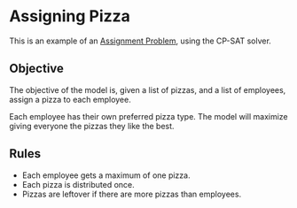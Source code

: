 ﻿# Assigning Pizza
This is an example of an [Assignment Problem](https://developers.google.com/optimization/assignment/overview), using the CP-SAT solver.

## Objective
The objective of the model is, given a list of pizzas, and a list of employees, assign a pizza to each employee.

Each employee has their own preferred pizza type. The model will maximize giving everyone the pizzas they like the best.

## Rules
- Each employee gets a maximum of one pizza.
- Each pizza is distributed once.
- Pizzas are leftover if there are more pizzas than employees. 
